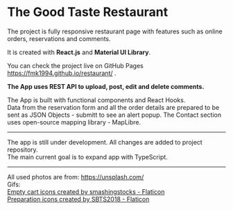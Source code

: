 # The Good Taste Restaurant

The project is fully responsive restaurant page with features such as online orders, reservations and comments.  

It is created with **React.js** and **Material UI Library**. 

You can check the project live on GitHub Pages  
https://fmk1994.github.io/restaurant/ .  

**The App uses REST API to upload, post, edit and delete comments.**  

The App is built with functional components and React Hooks.  
Data from the reservation form and all the order details are prepared to be sent as JSON Objects - submitt to see an alert popup.
The Contact section uses open-source mapping library - MapLibre.


***
The app is still under development. All changes are added to project repository.  
The main current goal is to expand app with TypeScript.  

---
All used photos are from: https://unsplash.com/  
Gifs:  
<a href="https://www.flaticon.com/free-icons/empty-cart" title="empty cart icons">Empty cart icons created by smashingstocks - Flaticon</a>  
<a href="https://www.flaticon.com/free-icons/preparation" title="preparation icons">Preparation icons created by SBTS2018 - Flaticon</a>
